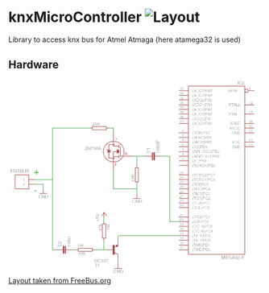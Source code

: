 
# knxMicroController   ![Layout](https://travis-ci.org/JeyRunner/knxMicroController.svg?branch=master)
Library to access knx bus for Atmel Atmaga (here atamega32 is used)

## Hardware

![Layout](/hardware/knxLayout.png)
[Layout taken from FreeBus.org](https://freebus.org/system/files/01_bits_und_bytes.pdf)
